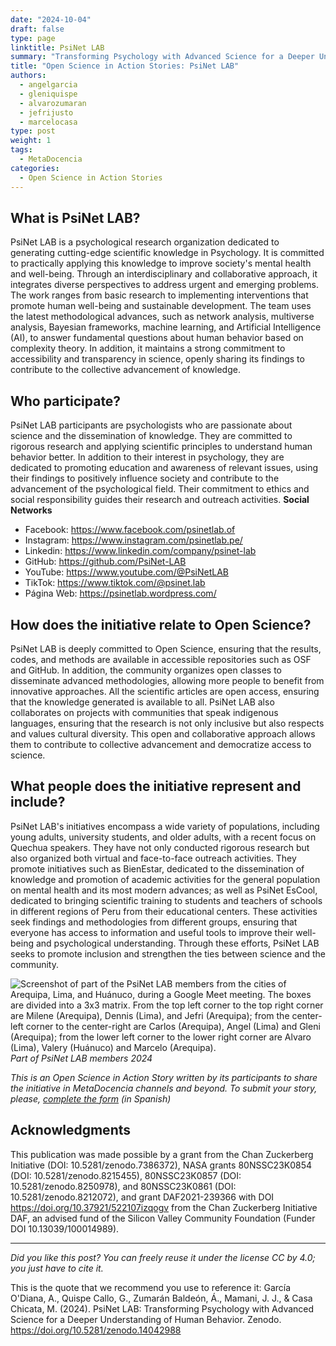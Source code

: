```yaml
---
date: "2024-10-04"
draft: false
type: page
linktitle: PsiNet LAB
summary: "Transforming Psychology with Advanced Science for a Deeper Understanding of Human Behavior"
title: "Open Science in Action Stories: PsiNet LAB"
authors:
  - angelgarcia
  - gleniquispe
  - alvarozumaran
  - jefrijusto
  - marcelocasa
type: post
weight: 1
tags: 
  - MetaDocencia 
categories:
  - Open Science in Action Stories
---
```


## What is PsiNet LAB?
PsiNet LAB is a psychological research organization dedicated to generating cutting-edge scientific knowledge in Psychology. It is committed to practically applying this knowledge to improve society's mental health and well-being. Through an interdisciplinary and collaborative approach, it integrates diverse perspectives to address urgent and emerging problems. The work ranges from basic research to implementing interventions that promote human well-being and sustainable development. The team uses the latest methodological advances, such as network analysis, multiverse analysis, Bayesian frameworks, machine learning, and Artificial Intelligence (AI), to answer fundamental questions about human behavior based on complexity theory. In addition, it maintains a strong commitment to accessibility and transparency in science, openly sharing its findings to contribute to the collective advancement of knowledge.

## Who participate?
PsiNet LAB participants are psychologists who are passionate about science and the dissemination of knowledge. They are committed to rigorous research and applying scientific principles to understand human behavior better. In addition to their interest in psychology, they are dedicated to promoting education and awareness of relevant issues, using their findings to positively influence society and contribute to the advancement of the psychological field. Their commitment to ethics and social responsibility guides their research and outreach activities.
**Social Networks**
- Facebook: https://www.facebook.com/psinetlab.of
- Instagram: https://www.instagram.com/psinetlab.pe/
- Linkedin: https://www.linkedin.com/company/psinet-lab
- GitHub: https://github.com/PsiNet-LAB
- YouTube: https://www.youtube.com/@PsiNetLAB
- TikTok: https://www.tiktok.com/@psinet.lab
- Página Web: https://psinetlab.wordpress.com/

## How does the initiative relate to Open Science?
PsiNet LAB is deeply committed to Open Science, ensuring that the results, codes, and methods are available in accessible repositories such as OSF and GitHub. In addition, the community organizes open classes to disseminate advanced methodologies, allowing more people to benefit from innovative approaches. All the scientific articles are open access, ensuring that the knowledge generated is available to all. PsiNet LAB also collaborates on projects with communities that speak indigenous languages, ensuring that the research is not only inclusive but also respects and values cultural diversity. This open and collaborative approach allows them to contribute to collective advancement and democratize access to science.

## What people does the initiative represent and include?
PsiNet LAB's initiatives encompass a wide variety of populations, including young adults, university students, and older adults, with a recent focus on Quechua speakers. They have not only conducted rigorous research but also organized both virtual and face-to-face outreach activities.
They promote initiatives such as BienEstar, dedicated to the dissemination of knowledge and promotion of academic activities for the general population on mental health and its most modern advances; as well as PsiNet EsCool, dedicated to bringing scientific training to students and teachers of schools in different regions of Peru from their educational centers.
These activities seek findings and methodologies from different groups, ensuring that everyone has access to information and useful tools to improve their well-being and psychological understanding. Through these efforts, PsiNet LAB seeks to promote inclusion and strengthen the ties between science and the community.

![Screenshot of part of the PsiNet LAB members from the cities of Arequipa, Lima, and Huánuco, during a Google Meet meeting. The boxes are divided into a 3x3 matrix. From the top left corner to the top right corner are Milene (Arequipa), Dennis (Lima), and Jefri (Arequipa); from the center-left corner to the center-right are Carlos (Arequipa), Angel (Lima) and Gleni (Arequipa); from the lower left corner to the lower right corner are Alvaro (Lima), Valery (Huánuco) and Marcelo (Arequipa).](https://www.metadocencia.org/img/psinetlab.jpg) 
*Part of PsiNet LAB members 2024*

*This is an Open Science in Action Story written by its participants to share the initiative in MetaDocencia channels and beyond. To submit your story, please, [complete the form](https://docs.google.com/forms/d/e/1FAIpQLSfC9eZfIn_rOf4Ist21AHOySWsZ-v4lCn1oN-xW3mJL6kWIeg/viewform) (in Spanish)*

## Acknowledgments
This publication was made possible by a grant from the Chan Zuckerberg Initiative (DOI: 10.5281/zenodo.7386372), NASA grants 80NSSC23K0854 (DOI: 10.5281/zenodo.8215455), 80NSSC23K0857 (DOI: 10.5281/zenodo.8250978), and 80NSSC23K0861 (DOI: 10.5281/zenodo.8212072), and grant DAF2021-239366 with DOI https://doi.org/10.37921/522107izqogv from the Chan Zuckerberg Initiative DAF, an advised fund of the Silicon Valley Community Foundation (Funder DOI 10.13039/100014989).

---

*Did you like this post? You can freely reuse it under the license CC by 4.0; you just have to cite it.* 

This is the quote that we recommend you use to reference it:
García O'Diana, A., Quispe Callo, G., Zumarán Baldeón, Á., Mamani, J. J., & Casa Chicata, M. (2024). PsiNet LAB: Transforming Psychology with Advanced Science for a Deeper Understanding of Human Behavior. Zenodo. https://doi.org/10.5281/zenodo.14042988
